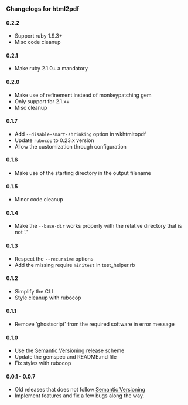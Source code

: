 ### Changelogs for html2pdf

#### 0.2.2

- Support ruby 1.9.3+
- Misc code cleanup

#### 0.2.1

- Make ruby 2.1.0+ a mandatory

#### 0.2.0

- Make use of refinement instead of monkeypatching gem
- Only support for 2.1.x+
- Misc cleanup

#### 0.1.7

- Add `--disable-smart-shrinking` option in wkhtmltopdf
- Update `rubocop` to 0.23.x version
- Allow the customization through configuration

#### 0.1.6

- Make use of the starting directory in the output filename

#### 0.1.5

- Minor code cleanup

#### 0.1.4

- Make the `--base-dir` works properly with the relative directory that is not '.'

#### 0.1.3

- Respect the `--recursive` options
- Add the missing require `minitest` in test_helper.rb

#### 0.1.2

- Simplify the CLI
- Style cleanup with rubocop

#### 0.1.1

- Remove 'ghostscript' from the required software in error message

#### 0.1.0

- Use the [Semantic Versioning][] release scheme
- Update the gemspec and README.md file
- Fix styles with rubocop

#### 0.0.1 - 0.0.7

- Old releases that does not follow [Semantic Versioning][]
- Implement features and fix a few bugs along the way.

[agile_utils]: https://github.com/agilecreativity/agile_utils
[code_lister]: https://github.com/agilecreativity/code_lister
[gemnasium]: https://gemnasium.com/agilecreativity/html2pdf
[codeclimate]: https://codeclimate.com/github/agilecreativity/html2pdf
[minitest]: https://github.com/seattlerb/minitest
[Semantic Versioning]: http://semver.org/

